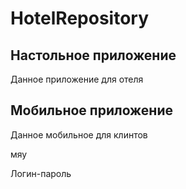 # HotelRepository
## Настольное приложение
Данное приложение для отеля

## Мобильное приложение
Данное мобильное для клинтов

мяу

Логин-пароль
